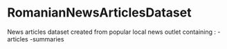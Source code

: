 # RomanianNewsArticlesDataset
News articles dataset created from popular local news outlet containing :
-articles 
-summaries
